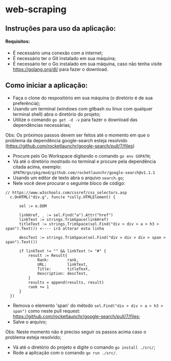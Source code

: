 # web-scraping

## Instruções para uso da aplicação:

#### Requisitos:
  - É necessário uma conexão com a internet;
  - É necessário ter o Git instalado em sua máquina;
  - É necessário ter o Go instalado em sua máquina, caso não tenha visite https://golang.org/dl/ para fazer o download.
  
## Como iniciar a aplicação:
  - Faça o clone do respositório em sua máquina (o diretório é de sua preferência);
  - Usando um terminal (windows com gitbash ou linux com qualquer terminal shell) abra o diretório do projeto;
  - Utilize o comando `go get -d -v` para fazer o download das dependências necessárias;
  
  <span color="orange">Obs</span>: Os próximos passos devem ser feitos até o momento em que o problema da dependência google-search esteja resolvido (https://github.com/rocketlaunchr/google-search/pull/7/files)
  
  - Procure pelo Go Workspace digitando o comando `go env GOPATH`;
  - Vá até o diretório mostrado no terminal e procure pela dependência citada acima, exemplo:
  `$PATH/go/pkg/mod/github.com/rocketlaunchr/google-search@v1.1.1`
  - Usando um editor de texto abra o arquivo `search.go`;
  - Nele você deve procurar o seguinte bloco de código:
  ```
  // https://www.w3schools.com/cssref/css_selectors.asp
	c.OnHTML("div.g", func(e *colly.HTMLElement) {

		sel := e.DOM

		linkHref, _ := sel.Find("a").Attr("href")
		linkText := strings.TrimSpace(linkHref)
		titleText := strings.TrimSpace(sel.Find("div > div > a > h3 > span").Text()) <---- irá alterar esta linha

		descText := strings.TrimSpace(sel.Find("div > div > div > span > span").Text())

		if linkText != "" && linkText != "#" {
			result := Result{
				Rank:        rank,
				URL:         linkText,
				Title:       titleText,
				Description: descText,
			}
			results = append(results, result)
			rank += 1
		}
	})
  ```
  - Remova o elemento 'span' do método `sel.Find("div > div > a > h3 > span")` como neste pull request: https://github.com/rocketlaunchr/google-search/pull/7/files;
  - Salve o arquivo;
  
<span color="orange">Obs</span>: Neste momento não é preciso seguir os passos acima caso o problema esteja resolvido;

  - Vá até o diretório do projeto e digite o comando `go install ./src/`;
  - Rode a aplicação com o comando `go run ./src/`.
